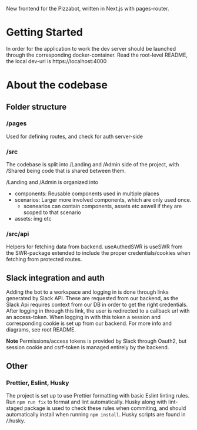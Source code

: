 New frontend for the Pizzabot, written in Next.js with pages-router.

# Getting Started

In order for the application to work the dev server should be launched through the corresponding docker-container. Read the root-level README, the local dev-url is https://localhost:4000

# About the codebase

## Folder structure

### /pages

Used for defining routes, and check for auth server-side

### /src

The codebase is split into /Landing and /Admin side of the project, with /Shared being code that is shared between them.

/Landing and /Admin is organized into

-   components: Reusable components used in multiple places
-   scenarios: Larger more involved components, which are only used once.
    -   scenearios can contain components, assets etc aswell if they are scoped to that scenario
-   assets: img etc

### /src/api

Helpers for fetching data from backend. useAuthedSWR is useSWR from the SWR-package extended to include the proper credentials/cookies when fetching from protected routes.

## Slack integration and auth

Adding the bot to a workspace and logging in is done through links generated by Slack API. These are requested from our backend, as the Slack Api requires context from our DB in order to get the right credentials. After logging in through this link, the user is redirected to a callback url with an access-token. When logging in with this token a session and corresponding cookie is set up from our backend.
For more info and diagrams, see root README.

**Note** Permissions/access tokens is provided by Slack through Oauth2, but session cookie and csrf-token is managed entirely by the backend.

## Other

### Prettier, Eslint, Husky

The project is set up to use Prettier formatting with basic Eslint linting rules. Run `npm run fix` to format and lint automatically. Husky along with lint-staged package is used to check these rules when commiting, and should automatically install when running `npm install`. Husky scripts are found in /.husky.
